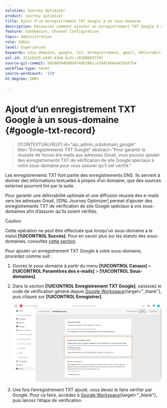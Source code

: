 ```yaml
---
solution: Journey Optimizer
product: journey optimizer
title: Ajout d’un enregistrement TXT Google à un sous-domaine
description: Découvrez comment ajouter un enregistrement TXT Google à un sous-domaine.
feature: Subdomains, Channel Configuration
topic: Administration
role: Admin
level: Experienced
keywords: sous-domaine, google, txt, enregistrement, gmail, délivrabilité
exl-id: 311eb2d1-e445-43e6-bc2c-c6288b637f47
source-git-commit: b9208544b08b474db386cce3d4fab0a4429a5f54
workflow-type: tm+mt
source-wordcount: '210'
ht-degree: 100%

---
```


# Ajout d’un enregistrement TXT Google à un sous-domaine {#google-txt-record}

>[!CONTEXTUALHELP]
>id="ajo_admin_subdomain_google"
>title="Enregistrements TXT Google"
>abstract="Pour garantir la réussite de l’envoi d’e-mails aux adresses Gmail, vous pouvez ajouter des enregistrements TXT de vérification de site Google spéciaux à votre sous-domaine pour vous assurer qu’il est vérifié."

Les enregistrements TXT font partie des enregistrements DNS. Ils servent à donner des informations textuelles à propos d’un domaine, que des sources externes pourront lire par la suite.

Pour garantir une délivrabilité optimale et une diffusion réussie des e-mails vers les adresses Gmail, [!DNL Journey Optimizer] permet dʼajouter des enregistrements TXT de vérification de site Google spéciaux à vos sous-domaines afin dʼassurer qu’ils soient vérifiés.

>[!CAUTION]
>
> Cette opération ne peut être effectuée que lorsqu&#39;un sous-domaine a le statut **[!UICONTROL Succès]**. Pour en savoir plus sur les statuts des sous-domaines, consultez [cette section](about-subdomain-delegation.md#access-delegated-subdomains).

Pour ajouter un enregistrement TXT Google à votre sous-domaine, procédez comme suit :

1. Ouvrez le sous-domaine à partir du menu **[!UICONTROL Canaux]** > **[!UICONTROL Paramètres des e-mails]** > **[!UICONTROL Sous-domaines]**.

1. Dans la section **[!UICONTROL Enregistrement TXT Google]**, saisissez le code de vérification généré depuis [Google Workspace](https://support.google.com/a/answer/183895){target="_blank"}<!--G Suite Admin tools-->, puis cliquez sur **[!UICONTROL Enregistrer]**.

   ![](assets/subdomain-google-txt.png)

1. Une fois l’enregistrement TXT ajouté, vous devez le faire vérifier par Google. Pour ce faire, accédez à [Google Workspace](https://support.google.com/a/answer/183895){target="_blank"}<!--G Suite Admin tools-->, puis lancez lʼétape de vérification.
